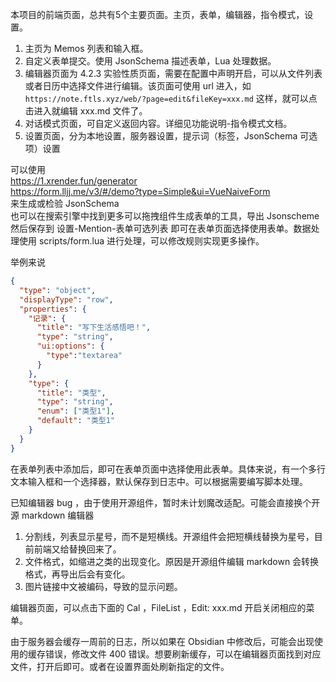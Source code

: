 
本项目的前端页面，总共有5个主要页面。主页，表单，编辑器，指令模式，设置。

1. 主页为 Memos 列表和输入框。
2. 自定义表单提交。使用 JsonSchema 描述表单，Lua 处理数据。
3. 编辑器页面为 4.2.3 实验性质页面，需要在配置中声明开启，可以从文件列表或者日历中选择文件进行编辑。该页面可使用 url 进入，如`https://note.ftls.xyz/web/?page=edit&fileKey=xxx.md` 这样，就可以点击进入就编辑 xxx.md 文件了。
4. 对话模式页面，可自定义返回内容。详细见功能说明-指令模式文档。
5. 设置页面，分为本地设置，服务器设置，提示词（标签，JsonSchema 可选项）设置

可以使用  
https://1.xrender.fun/generator  
https://form.lljj.me/v3/#/demo?type=Simple&ui=VueNaiveForm  
来生成或检验 JsonSchema  
也可以在搜索引擎中找到更多可以拖拽组件生成表单的工具，导出 Jsonscheme 然后保存到 设置-Mention-表单可选列表 即可在表单页面选择使用表单。数据处理使用 scripts/form.lua 进行处理，可以修改规则实现更多操作。

举例来说

```json
{
  "type": "object",
  "displayType": "row",
  "properties": {
    "记录": {
      "title": "写下生活感悟吧！",
      "type": "string",
      "ui:options": {
        "type":"textarea"
      }
    },
    "type": {
      "title": "类型",
      "type": "string",
      "enum": ["类型1"],
      "default": "类型1"
    }
  }
}
```

在表单列表中添加后，即可在表单页面中选择使用此表单。具体来说，有一个多行文本输入框和一个选择器，默认保存到日志中。可以根据需要编写脚本处理。

已知编辑器 bug ，由于使用开源组件，暂时未计划魔改适配。可能会直接换个开源 markdown 编辑器

1. 分割线，列表显示星号，而不是短横线。开源组件会把短横线替换为星号，目前前端又给替换回来了。
2. 文件格式，如缩进之类的出现变化。原因是开源组件编辑 markdown 会转换格式，再导出后会有变化。
3. 图片链接中文被编码，导致的显示问题。

编辑器页面，可以点击下面的 Cal ，FileList ，Edit: xxx.md 开启关闭相应的菜单。

由于服务器会缓存一周前的日志，所以如果在 Obsidian 中修改后，可能会出现使用的缓存错误，修改文件 400 错误。想要刷新缓存，可以在编辑器页面找到对应文件，打开后即可。或者在设置界面处刷新指定的文件。